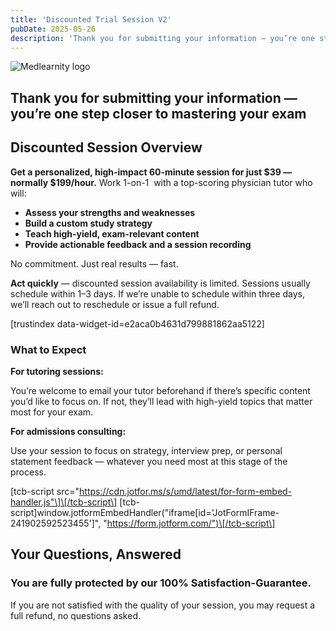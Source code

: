 ```yaml
---
title: 'Discounted Trial Session V2'
pubDate: 2025-05-26
description: 'Thank you for submitting your information — you’re one step closer to mastering your exam'
---
```


![Medlearnity logo](https://i2xfwztd2ksbegse.public.blob.vercel-storage.com/wp/2020/08/logo_Med_Learnity.svg 'logo_Med_Learnity')

## Thank you for submitting your information — you’re one step closer to mastering your exam

## Discounted Session Overview

**Get a personalized, high-impact 60-minute session for just $39 — normally $199/hour.** Work 1-on-1  with a top-scoring physician tutor who will:

- **Assess your strengths and weaknesses**
- **Build a custom study strategy**
- **Teach high-yield, exam-relevant content**
- **Provide actionable feedback and a session recording**

No commitment. Just real results — fast.

**Act quickly** — discounted session availability is limited. Sessions usually schedule within 1–3 days. If we’re unable to schedule within three days, we’ll reach out to reschedule or issue a full refund.

\[trustindex data-widget-id=e2aca0b4631d799881862aa5122\]

### What to Expect

**For tutoring sessions:**

You’re welcome to email your tutor beforehand if there’s specific content you’d like to focus on. If not, they’ll lead with high-yield topics that matter most for your exam.

**For admissions consulting:**

Use your session to focus on strategy, interview prep, or personal statement feedback — whatever you need most at this stage of the process.

\[tcb-script src="https://cdn.jotfor.ms/s/umd/latest/for-form-embed-handler.js"\]\[/tcb-script\] \[tcb-script\]window.jotformEmbedHandler("iframe\[id='JotFormIFrame-241902592523455'\]", "https://form.jotform.com/")\[/tcb-script\]

## Your Questions, Answered

### You are fully protected by our 100% Satisfaction-Guarantee.

If you are not satisfied with the quality of your session, you may request a full refund, no questions asked.
